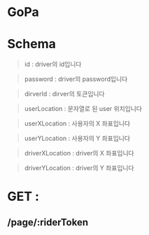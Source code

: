 # GoPa

# Schema
> id : driver의 id입니다

> password : driver의 password입니다

> dirverId : dirver의 토큰입니다

> userLocation : 문자열로 된 user 위치입니다

> userXLocation : 사용자의 X 좌표입니다

> userYLocation : 사용자의 Y 좌표입니다

> driverXLocation : driver의 X 좌표입니다

> driverYLocation : driver의 Y 좌표입니다


# GET : 

## /page/:riderToken
